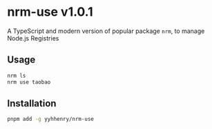 # nrm-use v1.0.1

A TypeScript and modern version of popular package `nrm`, to manage Node.js Registries

## Usage

```sh
nrm ls
nrm use taobao
```

## Installation

```sh
pnpm add -g yyhhenry/nrm-use

```
